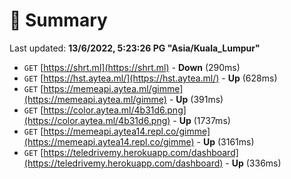 # 📖 Summary
Last updated: **13/6/2022, 5:23:26 PG "Asia/Kuala_Lumpur"**

- `GET` [https://shrt.ml](https://shrt.ml) - **Down** (290ms)
- `GET` [https://hst.aytea.ml/](https://hst.aytea.ml/) - **Up** (628ms)
- `GET` [https://memeapi.aytea.ml/gimme](https://memeapi.aytea.ml/gimme) - **Up** (391ms)
- `GET` [https://color.aytea.ml/4b31d6.png](https://color.aytea.ml/4b31d6.png) - **Up** (1737ms)
- `GET` [https://memeapi.aytea14.repl.co/gimme](https://memeapi.aytea14.repl.co/gimme) - **Up** (3161ms)
- `GET` [https://teledrivemy.herokuapp.com/dashboard](https://teledrivemy.herokuapp.com/dashboard) - **Up** (336ms)
